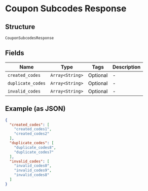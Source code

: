 
# Coupon Subcodes Response

## Structure

`CouponSubcodesResponse`

## Fields

| Name | Type | Tags | Description |
|  --- | --- | --- | --- |
| `created_codes` | `Array<String>` | Optional | - |
| `duplicate_codes` | `Array<String>` | Optional | - |
| `invalid_codes` | `Array<String>` | Optional | - |

## Example (as JSON)

```json
{
  "created_codes": [
    "created_codes1",
    "created_codes2"
  ],
  "duplicate_codes": [
    "duplicate_codes8",
    "duplicate_codes7"
  ],
  "invalid_codes": [
    "invalid_codes0",
    "invalid_codes9",
    "invalid_codes8"
  ]
}
```

